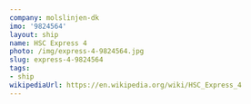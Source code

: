```yaml
---
company: molslinjen-dk
imo: '9824564'
layout: ship
name: HSC Express 4
photo: /img/express-4-9824564.jpg
slug: express-4-9824564
tags:
- ship
wikipediaUrl: https://en.wikipedia.org/wiki/HSC_Express_4
---
```

